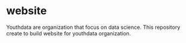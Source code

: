 # website
Youthdata are organization that focus on data science. This repository create to build website for youthdata organization.
